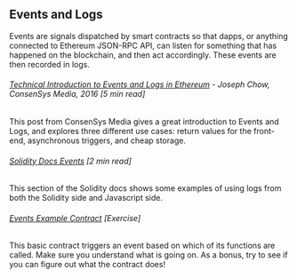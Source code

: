 ## Events and Logs

Events are signals dispatched by smart contracts so that dapps, or anything connected to Ethereum JSON-RPC API, can listen for something that has happened on the blockchain, and then act accordingly. These events are then recorded in logs.

###### [Technical Introduction to Events and Logs in Ethereum](https://media.consensys.net/technical-introduction-to-events-and-logs-in-ethereum-a074d65dd61e) - Joseph Chow, ConsenSys Media, 2016 \[5 min read\]

This post from ConsenSys Media gives a great introduction to Events and Logs, and explores three different use cases: return values for the front-end, asynchronous triggers, and cheap storage.

###### [Solidity Docs Events](http://solidity.readthedocs.io/en/develop/contracts.html#events) \[2 min read\]

This section of the Solidity docs shows some examples of using logs from both the Solidity side and Javascript side.

###### [Events Example Contract](https://github.com/ethchange/smart-exchange/blob/master/lib/contracts/SmartExchange.sol) \[Exercise\]

This basic contract triggers an event based on which of its functions are called.  Make sure you understand what is going on.  As a bonus, try to see if you can figure out what the contract does!

